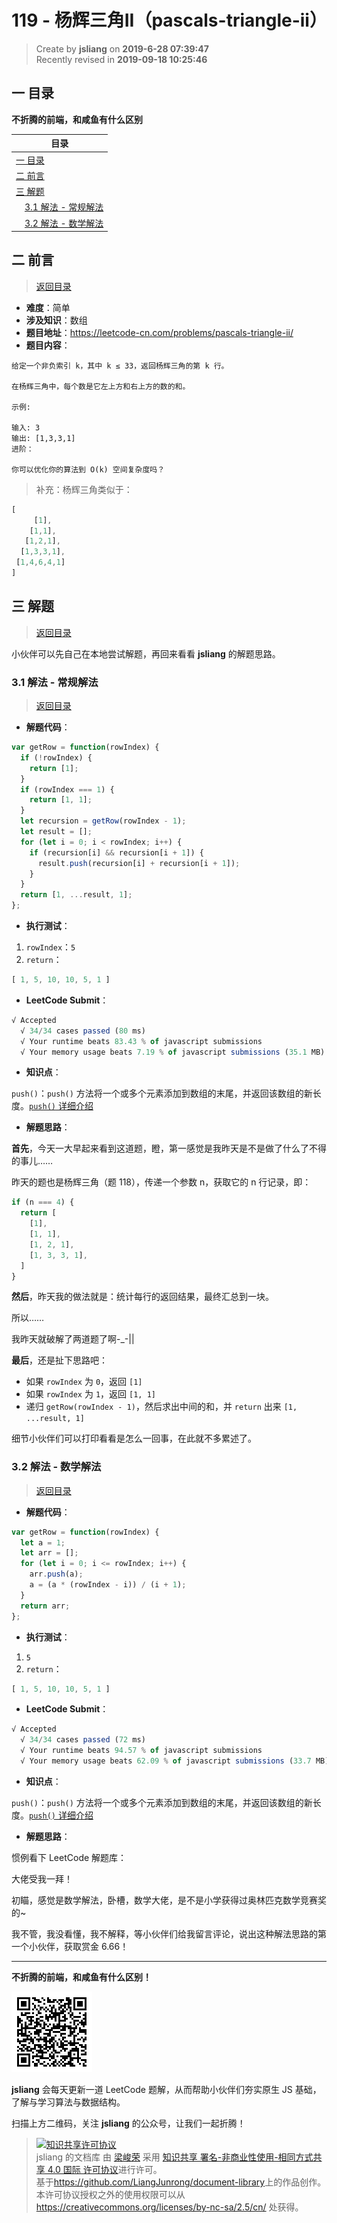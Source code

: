 119 - 杨辉三角II（pascals-triangle-ii）
===

> Create by **jsliang** on **2019-6-28 07:39:47**  
> Recently revised in **2019-09-18 10:25:46**

## <a name="chapter-one" id="chapter-one">一 目录</a>

**不折腾的前端，和咸鱼有什么区别**

| 目录 |
| --- | 
| [一 目录](#chapter-one) | 
| <a name="catalog-chapter-two" id="catalog-chapter-two"></a>[二 前言](#chapter-two) |
| <a name="catalog-chapter-three" id="catalog-chapter-three"></a>[三 解题](#chapter-three) |
| &emsp;[3.1 解法 - 常规解法](#chapter-three-one) |
| &emsp;[3.2 解法 - 数学解法](#chapter-three-two) |

## <a name="chapter-two" id="chapter-two">二 前言</a>

> [返回目录](#chapter-one)

* **难度**：简单
* **涉及知识**：数组
* **题目地址**：https://leetcode-cn.com/problems/pascals-triangle-ii/
* **题目内容**：

```
给定一个非负索引 k，其中 k ≤ 33，返回杨辉三角的第 k 行。

在杨辉三角中，每个数是它左上方和右上方的数的和。

示例:

输入: 3
输出: [1,3,3,1]
进阶：

你可以优化你的算法到 O(k) 空间复杂度吗？
```

> 补充：杨辉三角类似于：

```js
[
     [1],
    [1,1],
   [1,2,1],
  [1,3,3,1],
 [1,4,6,4,1]
]
```

## <a name="chapter-three" id="chapter-three">三 解题</a>

> [返回目录](#chapter-one)

小伙伴可以先自己在本地尝试解题，再回来看看 **jsliang** 的解题思路。

### <a name="chapter-three-one" id="chapter-three-one">3.1 解法 - 常规解法</a>

> [返回目录](#chapter-one)

* **解题代码**：

```js
var getRow = function(rowIndex) {
  if (!rowIndex) {
    return [1];
  }
  if (rowIndex === 1) {
    return [1, 1];
  }
  let recursion = getRow(rowIndex - 1);
  let result = [];
  for (let i = 0; i < rowIndex; i++) {
    if (recursion[i] && recursion[i + 1]) {
      result.push(recursion[i] + recursion[i + 1]);
    }
  }
  return [1, ...result, 1];
};
```

* **执行测试**：

1. `rowIndex`：`5`
2. `return`：

```js
[ 1, 5, 10, 10, 5, 1 ]
```

* **LeetCode Submit**：

```js
√ Accepted
  √ 34/34 cases passed (80 ms)
  √ Your runtime beats 83.43 % of javascript submissions
  √ Your memory usage beats 7.19 % of javascript submissions (35.1 MB)
```

* **知识点**：

`push()`：`push()` 方法将一个或多个元素添加到数组的末尾，并返回该数组的新长度。[`push()` 详细介绍](https://github.com/LiangJunrong/document-library/blob/master/JavaScript-library/JavaScript/%E5%86%85%E7%BD%AE%E5%AF%B9%E8%B1%A1/Array/push.md)

* **解题思路**：

**首先**，今天一大早起来看到这道题，瞪，第一感觉是我昨天是不是做了什么了不得的事儿……

昨天的题也是杨辉三角（题 118），传递一个参数 n，获取它的 n 行记录，即：

```js
if (n === 4) {
  return [
    [1],
    [1, 1],
    [1, 2, 1],
    [1, 3, 3, 1],
  ]
}
```

**然后**，昨天我的做法就是：统计每行的返回结果，最终汇总到一块。

所以……

我昨天就破解了两道题了啊-_-||

**最后**，还是扯下思路吧：

* 如果 `rowIndex` 为 `0`，返回 `[1]`
* 如果 `rowIndex` 为 `1`，返回 `[1, 1]`
* 递归 `getRow(rowIndex - 1)`，然后求出中间的和，并 `return` 出来 `[1, ...result, 1]`

细节小伙伴们可以打印看看是怎么一回事，在此就不多累述了。

### <a name="chapter-three-two" id="chapter-three-two">3.2 解法 - 数学解法</a>

> [返回目录](#chapter-one)

* **解题代码**：

```js
var getRow = function(rowIndex) {
  let a = 1;
  let arr = [];
  for (let i = 0; i <= rowIndex; i++) {
    arr.push(a);
    a = (a * (rowIndex - i)) / (i + 1);
  }
  return arr;
};
```

* **执行测试**：

1. `5`
2. `return`：

```js
[ 1, 5, 10, 10, 5, 1 ]
```

* **LeetCode Submit**：

```js
√ Accepted
  √ 34/34 cases passed (72 ms)
  √ Your runtime beats 94.57 % of javascript submissions
  √ Your memory usage beats 62.09 % of javascript submissions (33.7 MB)
```

* **知识点**：

`push()`：`push()` 方法将一个或多个元素添加到数组的末尾，并返回该数组的新长度。[`push()` 详细介绍](https://github.com/LiangJunrong/document-library/blob/master/JavaScript-library/JavaScript/%E5%86%85%E7%BD%AE%E5%AF%B9%E8%B1%A1/Array/push.md)

* **解题思路**：

惯例看下 LeetCode 解题库：

大佬受我一拜！

初瞄，感觉是数学解法，卧槽，数学大佬，是不是小学获得过奥林匹克数学竞赛奖的~

我不管，我没看懂，我不解释，等小伙伴们给我留言评论，说出这种解法思路的第一个小伙伴，获取赏金 6.66！

---

**不折腾的前端，和咸鱼有什么区别！**

![图](../../../public-repertory/img/z-small-wechat-public-address.jpg)

**jsliang** 会每天更新一道 LeetCode 题解，从而帮助小伙伴们夯实原生 JS 基础，了解与学习算法与数据结构。

扫描上方二维码，关注 **jsliang** 的公众号，让我们一起折腾！

> <a rel="license" href="http://creativecommons.org/licenses/by-nc-sa/4.0/"><img alt="知识共享许可协议" style="border-width:0" src="https://i.creativecommons.org/l/by-nc-sa/4.0/88x31.png" /></a><br /><span xmlns:dct="http://purl.org/dc/terms/" property="dct:title">jsliang 的文档库</span> 由 <a xmlns:cc="http://creativecommons.org/ns#" href="https://github.com/LiangJunrong/document-library" property="cc:attributionName" rel="cc:attributionURL">梁峻荣</a> 采用 <a rel="license" href="http://creativecommons.org/licenses/by-nc-sa/4.0/">知识共享 署名-非商业性使用-相同方式共享 4.0 国际 许可协议</a>进行许可。<br />基于<a xmlns:dct="http://purl.org/dc/terms/" href="https://github.com/LiangJunrong/document-library" rel="dct:source">https://github.com/LiangJunrong/document-library</a>上的作品创作。<br />本许可协议授权之外的使用权限可以从 <a xmlns:cc="http://creativecommons.org/ns#" href="https://creativecommons.org/licenses/by-nc-sa/2.5/cn/" rel="cc:morePermissions">https://creativecommons.org/licenses/by-nc-sa/2.5/cn/</a> 处获得。
